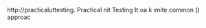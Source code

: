 
http://practicaluttesting.
Practical nit Testing 
It   oa  k imite common     () approac      













